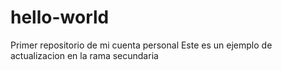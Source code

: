 # hello-world
Primer repositorio de mi cuenta personal
Este es un ejemplo de actualizacion en la rama secundaria
